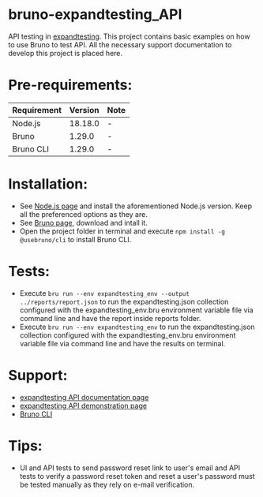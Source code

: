 # bruno-expandtesting_API

API testing in [expandtesting](https://practice.expandtesting.com/notes/api/api-docs/). This project contains basic examples on how to use Bruno to test API. All the necessary support documentation to develop this project is placed here.

# Pre-requirements:

| Requirement                     | Version        | Note                                                            |
| :------------------------------ |:---------------| :-------------------------------------------------------------- |
| Node.js                         | 18.18.0        | -                                                               |
| Bruno                           | 1.29.0         | -                                                               |
| Bruno CLI                       | 1.29.0         | -                                                               |

# Installation:

- See [Node.js page](https://nodejs.org/en) and install the aforementioned Node.js version. Keep all the preferenced options as they are.
- See [Bruno page](https://www.usebruno.com/downloads), download and intall it. 
- Open the project folder in terminal and execute ```npm install -g @usebruno/cli``` to install Bruno CLI.

# Tests:

- Execute ```bru run --env expandtesting_env --output ../reports/report.json``` to run the expandtesting.json collection configured with the expandtesting_env.bru environment variable file via command line and have the report inside reports folder.
- Execute ```bru run --env expandtesting_env``` to run the expandtesting.json collection configured with the expandtesting_env.bru environment variable file via command line and have the results on terminal.

# Support:

- [expandtesting API documentation page](https://practice.expandtesting.com/notes/api/api-docs/)
- [expandtesting API demonstration page](https://www.youtube.com/watch?v=bQYvS6EEBZc)
- [Bruno CLI](https://docs.usebruno.com/bru-cli/overview)

# Tips:

- UI and API tests to send password reset link to user's email and API tests to verify a password reset token and reset a user's password must be tested manually as they rely on e-mail verification.

